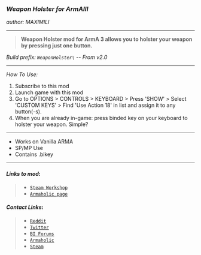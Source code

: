 ### ***Weapon Holster for ArmAIII***
*author: MAXIMILI*
___
>**Weapon Holster mod for ArmA 3 allows you to holster your weapon by pressing just one button.**

*Build prefix: `WeaponHolster\` -- From v2.0*
___
*How To Use:*
1. Subscribe to this mod
2. Launch game with this mod
3. Go to OPTIONS > CONTROLS > KEYBOARD > Press 'SHOW' > Select 'CUSTOM KEYS' > Find 'Use Action 18' in list and assign it to any button(-s).
4. When you are already in-game: press binded key on your keyboard to holster your weapon. Simple?
___
* Works on Vanilla ARMA
* SP/MP Use
* Contains .bikey
___
#### _Links to mod_:
> *   [`Steam Workshop`](https://steamcommunity.com/sharedfiles/filedetails/?id=1112852026)
> *   [`Armaholic page`](http://www.armaholic.com/page.php?id=33146)

#### _Contact Links_:
> *   [`Reddit`](https://www.reddit.com/user/maximilionus/)
> *   [`Twitter`](https://twitter.com/maximilionus)
> *   [`BI Forums`](https://forums.bohemia.net/profile/1139060-maximilionus/)
> *   [`Armaholic`](http://www.armaholic.com/users.php?m=details&id=92552&u=maximilionus)
> *   [`Steam`](http://steamcommunity.com/profiles/76561198050952156)
